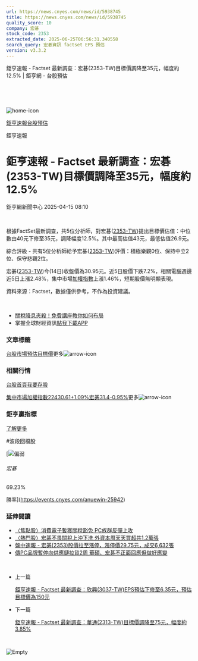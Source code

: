 ```yaml
---
url: https://news.cnyes.com/news/id/5938745
title: https://news.cnyes.com/news/id/5938745
quality_score: 10
company: 宏碁
stock_code: 2353
extracted_date: 2025-06-25T06:56:31.340558
search_query: 宏碁資訊 factset EPS 預估
version: v3.3.2
---
```


鉅亨速報 - Factset 最新調查：﻿宏碁(2353-TW)目標價調降至35元，幅度約12.5% | 鉅亨網 - 台股預估

‌

‌

![home-icon](/assets/icons/breadCrumb/symbol-icon-home.svg)

[鉅亨速報](/news/cat/anue_live)[台股預估](/news/cat/tw_forecast)

鉅亨速報

# 鉅亨速報 - Factset 最新調查：﻿宏碁(2353-TW)目標價調降至35元，幅度約12.5%

鉅亨網新聞中心 2025-04-15 08:10

‌

根據FactSet最新調查，共5位分析師，對﻿宏碁([2353-TW](https://www.cnyes.com/twstock/2353))提出目標價估值：中位數由40元下修至35元，調降幅度12.5%。其中最高估值43元，最低估值26.9元。

綜合評級 - 共有5位分析師給予﻿宏碁([2353-TW](https://www.cnyes.com/twstock/2353))評價：積極樂觀0位、保持中立2位、保守悲觀2位。

﻿宏碁([2353-TW](https://www.cnyes.com/twstock/2353))今(14日)收盤價為30.95元。近5日股價下跌7.2%，相關電腦週邊近5日上漲2.48%，集中市場[加權指數](https://invest.cnyes.com/index/TWS/TSE01)上漲1.46%，短期股價無明顯表現。

資料來源：Factset，數據僅供參考，不作為投資建議。

‌

* [關稅降息夾殺！免費講座教你如何布局](https://www.rsc.com.tw/Cnyes_RSC/SeminarBooking2025InvestmentOutlook.aspx?utm_source=anue&utm_medium=usstocks_end)
* 掌握全球財經資訊[點我下載APP](http://www.cnyes.com/app/?utm_source=mweb&utm_medium=HamMenuBanner&utm_campaign=fixed&utm_content=entr)

### 文章標籤

[台股](https://news.cnyes.com/tag/台股 "台股")[市場預估](https://news.cnyes.com/tag/市場預估 "市場預估")[目標價](https://news.cnyes.com/tag/目標價 "目標價")更多![arrow-icon](/assets/icons/arrows/arrow-down.svg)

### 相關行情

[台股首頁](https://www.cnyes.com/twstock)[我要存股](https://supr.link/8OHaU)

[集中市場加權指數22430.61+1.09%](https://invest.cnyes.com/index/TWS/TSE01)[﻿宏碁31.4-0.95%](https://www.cnyes.com/twstock/2353)更多![arrow-icon](/assets/icons/arrows/arrow-down.svg)

### 鉅亨贏指標

[了解更多](https://events.cnyes.com/anuewin-25942)

#波段回檔股

[![偏弱](/assets/icons/win-indicator/short.svg)

###### 宏碁

69.23%

勝率](https://events.cnyes.com/anuewin-25942)

### 延伸閱讀

* [〈焦點股〉消費電子暫獲關稅豁免 PC族群反彈上攻](/news/id/5937883)
* [〈熱門股〉宏碁不畏關稅上沖下洗 外資本周天天買超共1.2萬張](/news/id/5936896)
* [盤中速報 - ﻿宏碁(2353)股價拉至漲停，漲停價29.75元，成交6,632張](/news/id/5932923)
* [傳PC品牌暫停向供應鏈拉貨2周 華碩、宏碁不正面回應但做好應變](/news/id/5930222)

‌

* 上一篇

  [鉅亨速報 - Factset 最新調查：欣興(3037-TW)EPS預估下修至6.35元，預估目標價為150元](/news/id/5939476)
* 下一篇

  [鉅亨速報 - Factset 最新調查：華通(2313-TW)目標價調降至75元，幅度約3.85%](/news/id/5938497)

‌

![Empty](/assets/icons/skeleton/empty-image.svg)

‌